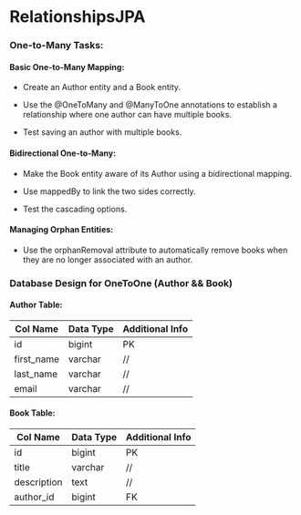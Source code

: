 # RelationshipsJPA
### One-to-Many Tasks:

####  Basic One-to-Many Mapping:

* Create an Author entity and a Book entity.

* Use the @OneToMany and @ManyToOne annotations to establish a relationship where one author can have multiple books.

* Test saving an author with multiple books.

#### Bidirectional One-to-Many:

* Make the Book entity aware of its Author using a bidirectional mapping.

* Use mappedBy to link the two sides correctly.

* Test the cascading options.

#### Managing Orphan Entities:

* Use the orphanRemoval attribute to automatically remove books when they are no longer associated with an author.

### Database Design for OneToOne (Author && Book)

#### Author Table:
| Col Name   | Data Type | Additional Info |
|------------|-----------|-----------------|
| id         | bigint    | PK              |
| first_name | varchar   | //              |
| last_name  | varchar    | //              |
| email      | varchar    | //              |

#### Book Table:
| Col Name  | Data Type | Additional Info |
|-----------|-----------|-------------|
| id        | bigint    | PK          |
| title  | varchar   | //          |
| description | text      | //          |
| author_id | bigint    | FK |
